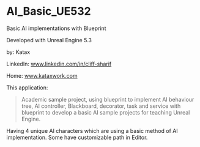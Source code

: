# AI_Basic_UE532
 Basic AI implementations with Blueprint

Developed with Unreal Engine 5.3

by: Katax 


LinkedIn: www.linkedin.com/in/cliff-sharif

Home: www.kataxwork.com


This application:

> Academic sample project, using blueprint to implement AI behaviour tree, AI controller, Blackboard, decorator, task and service with blueprint to develop a basic AI sample projects for teaching Unreal Engine. 

Having 4 unique AI characters which are using a basic method of AI implementation. Some have customizable path in Editor.



